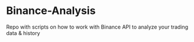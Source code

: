 # Binance-Analysis
Repo with scripts on how to work with Binance API to analyze your trading data &amp; history 
